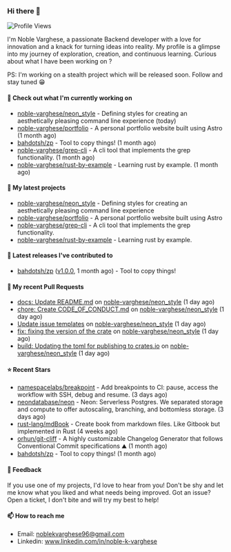 ### Hi there 👋
![Profile Views](https://komarev.com/ghpvc/?username=noble-varghese&label=PROFILE+VIEWS)

I'm Noble Varghese, a passionate Backend developer with a love for innovation and a knack for turning ideas into reality. My profile is a glimpse into my journey of exploration, creation, and continuous learning. Curious about what I have been working on ?

PS: I'm working on a stealth project which will be released soon. Follow and stay tuned 😁

#### 👷 Check out what I'm currently working on

- [noble-varghese/neon_style](https://github.com/noble-varghese/neon_style) - Defining styles for creating an aesthetically pleasing command line experience (today)
- [noble-varghese/portfolio](https://github.com/noble-varghese/portfolio) - A personal portfolio website built using Astro (1 month ago)
- [bahdotsh/zp](https://github.com/bahdotsh/zp) - Tool to copy things! (1 month ago)
- [noble-varghese/grep-cli](https://github.com/noble-varghese/grep-cli) - A cli tool that implements the grep functionality. (1 month ago)
- [noble-varghese/rust-by-example](https://github.com/noble-varghese/rust-by-example) - Learning rust by example. (1 month ago)

#### 🌱 My latest projects

- [noble-varghese/neon_style](https://github.com/noble-varghese/neon_style) - Defining styles for creating an aesthetically pleasing command line experience
- [noble-varghese/portfolio](https://github.com/noble-varghese/portfolio) - A personal portfolio website built using Astro
- [noble-varghese/grep-cli](https://github.com/noble-varghese/grep-cli) - A cli tool that implements the grep functionality.
- [noble-varghese/rust-by-example](https://github.com/noble-varghese/rust-by-example) - Learning rust by example.

#### 🔭 Latest releases I've contributed to

- [bahdotsh/zp](https://github.com/bahdotsh/zp) ([v1.0.0](https://github.com/bahdotsh/zp/releases/tag/v1.0.0), 1 month ago) - Tool to copy things!

#### 🔨 My recent Pull Requests

- [docs: Update README.md](https://github.com/noble-varghese/neon_style/pull/26) on [noble-varghese/neon_style](https://github.com/noble-varghese/neon_style) (1 day ago)
- [chore: Create CODE_OF_CONDUCT.md](https://github.com/noble-varghese/neon_style/pull/25) on [noble-varghese/neon_style](https://github.com/noble-varghese/neon_style) (1 day ago)
- [Update issue templates](https://github.com/noble-varghese/neon_style/pull/24) on [noble-varghese/neon_style](https://github.com/noble-varghese/neon_style) (1 day ago)
- [fix: fixing the version of the crate](https://github.com/noble-varghese/neon_style/pull/23) on [noble-varghese/neon_style](https://github.com/noble-varghese/neon_style) (1 day ago)
- [build: Updating the toml for publishing to crates.io](https://github.com/noble-varghese/neon_style/pull/22) on [noble-varghese/neon_style](https://github.com/noble-varghese/neon_style) (1 day ago)


#### ⭐ Recent Stars

- [namespacelabs/breakpoint](https://github.com/namespacelabs/breakpoint) - Add breakpoints to CI: pause, access the workflow with SSH, debug and resume. (3 days ago)
- [neondatabase/neon](https://github.com/neondatabase/neon) - Neon: Serverless Postgres. We separated storage and compute to offer autoscaling, branching, and bottomless storage. (3 days ago)
- [rust-lang/mdBook](https://github.com/rust-lang/mdBook) - Create book from markdown files. Like Gitbook but implemented in Rust (4 weeks ago)
- [orhun/git-cliff](https://github.com/orhun/git-cliff) - A highly customizable Changelog Generator that follows Conventional Commit specifications ⛰️  (1 month ago)
- [bahdotsh/zp](https://github.com/bahdotsh/zp) - Tool to copy things! (1 month ago)

#### 💬 Feedback

If you use one of my projects, I'd love to hear from you! Don't be shy and let me know what you liked and what needs being improved. Got an issue? Open a ticket, I don't bite and will try my best to help!

#### 📫 How to reach me

- Email: noblekvarghese96@gmail.com
- Linkedin: www.linkedin.com/in/noble-k-varghese
